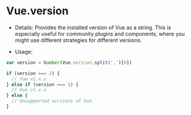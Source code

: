 # Vue.version

* Details: Provides the installed version of Vue as a string. This is especially useful for community plugins and components, where you might use different strategies for different versions.

* Usage:

```js
var version = Number(Vue.version.split('.')[0])

if (version === 2) {
  // Vue v2.x.x
} else if (version === 1) {
  // Vue v1.x.x
} else {
  // Unsupported versions of Vue
}
```

